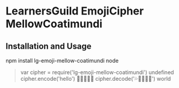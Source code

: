 LearnersGuild EmojiCipher MellowCoatimundi
==========================================

## Installation and Usage

npm install lg-emoji-mellow-coatimundi
node
> var cipher = require('lg-emoji-mellow-coatimundi')
undefined
> cipher.encode('hello')
💩🤓🖖🖖🍕
> cipher.decode('💦🍕🌂🖖👿')
world

